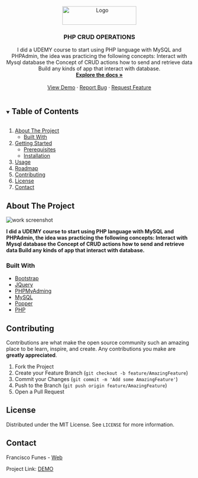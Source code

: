 <!-- PROJECT LOGO -->
<br />
<p align="center">
  <a href="https://github.com/franciscofunes/php-crud-todo">
    <img src="https://i.imgur.com/e0KpRYE.png" alt="Logo" width="200" height="50">
  </a>

  <h3 align="center">PHP CRUD OPERATIONS</h3>

  <p align="center">
    I did a UDEMY course to start using PHP language with MySQL and PHPAdmin, the idea was practicing the following concepts: Interact with Mysql database the Concept of CRUD actions how to send and retrieve data Build any kinds of app that interact with database.
    <br />
    <a href="https://github.com/franciscofunes/php-crud-todo"><strong>Explore the docs »</strong></a>
    <br />
    <br />
    <a href="https://equaldev.netlify.app/en/">View Demo</a>
    ·
    <a href="https://github.com/franciscofunes/equaldevweb/issues">Report Bug</a>
    ·
    <a href="https://github.com/franciscofunes/equaldevweb/issues">Request Feature</a>
  </p>
</p>



<!-- TABLE OF CONTENTS -->
<details open="open">
  <summary><h2 style="display: inline-block">Table of Contents</h2></summary>
  <ol>
    <li>
      <a href="#about-the-project">About The Project</a>
      <ul>
        <li><a href="#built-with">Built With</a></li>
      </ul>
    </li>
    <li>
      <a href="#getting-started">Getting Started</a>
      <ul>
        <li><a href="#prerequisites">Prerequisites</a></li>
        <li><a href="#installation">Installation</a></li>
      </ul>
    </li>
    <li><a href="#usage">Usage</a></li>
    <li><a href="#roadmap">Roadmap</a></li>
    <li><a href="#contributing">Contributing</a></li>
    <li><a href="#license">License</a></li>
    <li><a href="#contact">Contact</a></li>
  </ol>
</details>



<!-- ABOUT THE PROJECT -->
## About The Project

<img src="https://i.imgur.com/Q96SXZd.jpg"
     alt="work screenshot" /> <br/>


**I did a UDEMY course to start using PHP language with MySQL and PHPAdmin, the idea was practicing the following concepts: Interact with Mysql database the Concept of CRUD actions how to send and retrieve data Build any kinds of app that interact with database.**


### Built With

* [Bootstrap](https://getbootstrap.com)
* [JQuery](https://jquery.com)
* [PHPMyAdming](https://yiotis.net/filterizr/#/)
* [MySQL](https://yiotis.net/filterizr/#/)
* [Popper](https://yiotis.net/filterizr/#/)
* [PHP](https://yiotis.net/filterizr/#/)


<!-- CONTRIBUTING -->
## Contributing

Contributions are what make the open source community such an amazing place to be learn, inspire, and create. Any contributions you make are **greatly appreciated**.

1. Fork the Project
2. Create your Feature Branch (`git checkout -b feature/AmazingFeature`)
3. Commit your Changes (`git commit -m 'Add some AmazingFeature'`)
4. Push to the Branch (`git push origin feature/AmazingFeature`)
5. Open a Pull Request

<!-- LICENSE -->
## License

Distributed under the MIT License. See `LICENSE` for more information.


<!-- CONTACT -->
## Contact

Francisco Funes - [Web](https://franciscofunes.netlify.com/)

Project Link: [DEMO](https://equaldev.netlify.app/en/)